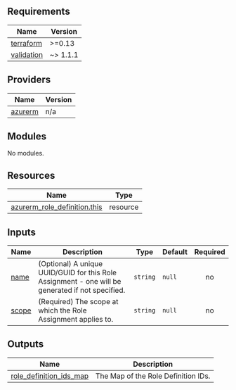 <!-- BEGIN_TF_DOCS -->
## Requirements

| Name | Version |
|------|---------|
| <a name="requirement_terraform"></a> [terraform](#requirement\_terraform) | >=0.13 |
| <a name="requirement_validation"></a> [validation](#requirement\_validation) | ~> 1.1.1 |

## Providers

| Name | Version |
|------|---------|
| <a name="provider_azurerm"></a> [azurerm](#provider\_azurerm) | n/a |

## Modules

No modules.

## Resources

| Name | Type |
|------|------|
| [azurerm_role_definition.this](https://registry.terraform.io/providers/hashicorp/azurerm/latest/docs/resources/role_definition) | resource |

## Inputs

| Name | Description | Type | Default | Required |
|------|-------------|------|---------|:--------:|
| <a name="input_name"></a> [name](#input\_name) | (Optional) A unique UUID/GUID for this Role Assignment - one will be generated if not specified.  | `string` | `null` | no |
| <a name="input_scope"></a> [scope](#input\_scope) | (Required) The scope at which the Role Assignment applies to.  | `string` | `null` | no |


## Outputs

| Name | Description |
|------|-------------|
| <a name="output_role_definition_ids_map"></a> [role\_definition\_ids\_map](#output\_role\_definition\_ids\_map) | The Map of the Role Definition IDs. |
<!-- END_TF_DOCS -->
